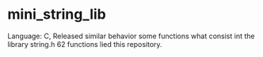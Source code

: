 # mini_string_lib
Language: C, Released similar behavior some functions what consist int the library string.h 62 functions lied this repository.
